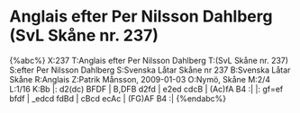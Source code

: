 # Anglais efter Per Nilsson Dahlberg (SvL Skåne nr. 237)

{%abc%}
X:237
T:Anglais efter Per Nilsson Dahlberg
T:(SvL Skåne nr. 237)
S:efter Per Nilsson Dahlberg
S:Svenska Låtar Skåne nr 237
B:Svenska Låtar Skåne
R:Anglais
Z:Patrik Månsson, 2009-01-03
O:Nymö, Skåne
M:2/4
L:1/16
K:Bb
|: d2(dc) BFDF | B,DFB d2fd | e2ed cdcB | (Ac)fA B4 :|
|: gf=ef bfdf | _edcd fdBd | cBcd ecAc | (FG)AF B4 :|
{%endabc%}



